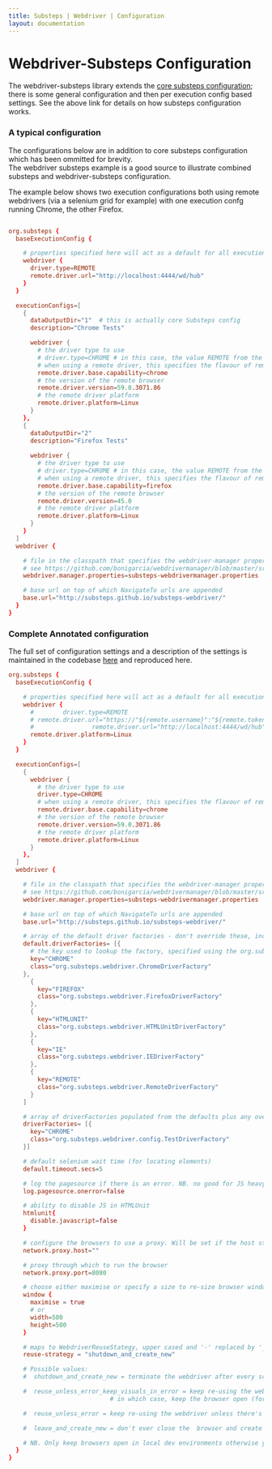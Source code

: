 ```yaml
---
title: Substeps | Webdriver | Configuration
layout: documentation
---
```


# Webdriver-Substeps Configuration

The webdriver-substeps library extends the [core substeps configuration](../../indepth/configuration); 
there is some general configuration and then per execution config based settings.  See the above link for details on how substeps configuration works.


### A typical configuration

The configurations below are in addition to core substeps configuration which has been ommitted for brevity.  
The webdriver substeps example is a good source to illustrate combined substeps and webdriver-substeps configuration.

The example below shows two execution configurations both using remote webdrivers (via a selenium grid for example) with one execution confg running Chrome, the other Firefox.

``` conf

org.substeps {
  baseExecutionConfig {

    # properties specified here will act as a default for all executionConfig.webdriver elements
    webdriver {
      driver.type=REMOTE
      remote.driver.url="http://localhost:4444/wd/hub"
    }
  }

  executionConfigs=[
    {
      dataOutputDir="1"  # this is actually core Substeps config
      description="Chrome Tests"

      webdriver {
        # the driver type to use
        # driver.type=CHROME # in this case, the value REMOTE from the baseExecutionConfig will be inherited
        # when using a remote driver, this specifies the flavour of remote to use
        remote.driver.base.capability=chrome
        # the version of the remote browser
        remote.driver.version=59.0.3071.86
        # the remote driver platform
        remote.driver.platform=Linux
      }
    },
    {
      dataOutputDir="2"
      description="Firefox Tests"
    
      webdriver {
        # the driver type to use
        # driver.type=CHROME # in this case, the value REMOTE from the baseExecutionConfig will be inherited
        # when using a remote driver, this specifies the flavour of remote to use
        remote.driver.base.capability=firefox
        # the version of the remote browser
        remote.driver.version=45.0
        # the remote driver platform
        remote.driver.platform=Linux
      }
    }
  ]
  webdriver {

    # file in the classpath that specifies the webdriver-manager properties - used to pin versions of drivers, specify credentials for downloading drivers etc
    # see https://github.com/bonigarcia/webdrivermanager/blob/master/src/main/resources/webdrivermanager.properties
    webdriver.manager.properties=substeps-webdrivermanager.properties

    # base url on top of which NavigateTo urls are appended
    base.url="http://substeps.github.io/substeps-webdriver/"
  }
}
```


### Complete Annotated configuration

The full set of configuration settings and a description of the settings is maintained in the codebase [here](https://github.com/Substeps/substeps-webdriver/blob/master/src/test/resources/annotated.conf) and reproduced here.

``` conf
org.substeps {
  baseExecutionConfig {

    # properties specified here will act as a default for all executionConfig.webdriver elements
    webdriver {
      #        driver.type=REMOTE
      # remote.driver.url="https://"${remote.username}":"${remote.token}"@ondemand.saucelabs.com:443/wd/hub"
      #                remote.driver.url="http://localhost:4444/wd/hub"
      remote.driver.platform=Linux
    }
  }

  executionConfigs=[
    {
      webdriver {
        # the driver type to use
        driver.type=CHROME
        # when using a remote driver, this specifies the flavour of remote to use
        remote.driver.base.capability=chrome
        # the version of the remote browser
        remote.driver.version=59.0.3071.86
        # the remote driver platform
        remote.driver.platform=Linux
      }
    },
  ]
  webdriver {

    # file in the classpath that specifies the webdriver-manager properties - used to pin versions of drivers, specify credentials for downloading drivers etc
    # see https://github.com/bonigarcia/webdrivermanager/blob/master/src/main/resources/webdrivermanager.properties
    webdriver.manager.properties=substeps-webdrivermanager.properties

    # base url on top of which NavigateTo urls are appended
    base.url="http://substeps.github.io/substeps-webdriver/"

    # array of the default driver factories - don't override these, included here for info
    default.driverFactories= [{
      # the key used to lookup the factory, specified using the org.substeps.executionConfig.driver.type value
      key="CHROME"
      class="org.substeps.webdriver.ChromeDriverFactory"
    },
      {
        key="FIREFOX"
        class="org.substeps.webdriver.FirefoxDriverFactory"
      },
      {
        key="HTMLUNIT"
        class="org.substeps.webdriver.HTMLUnitDriverFactory"
      },
      {
        key="IE"
        class="org.substeps.webdriver.IEDriverFactory"
      },
      {
        key="REMOTE"
        class="org.substeps.webdriver.RemoteDriverFactory"
      }
    ]

    # array of driverFactories populated from the defaults plus any overrides specified.  Use this to provide bespoke factories
    driverFactories= [{
      key="CHROME"
      class="org.substeps.webdriver.config.TestDriverFactory"
    }]

    # default selenium wait time (for locating elements)
    default.timeout.secs=5

    # log the pagesource if there is an error. NB. no good for JS heavy apps
    log.pagesource.onerror=false

    # ability to disable JS in HTMLUnit
    htmlunit{
      disable.javascript=false
    }

    # configure the browsers to use a proxy. Will be set if the host string is not empty
    network.proxy.host=""

    # proxy through which to run the browser
    network.proxy.port=8080

    # choose either maximise or specify a size to re-size browser windows on opening on
    window {
      maximise = true
      # or
      width=500
      height=500
    }

    # maps to WebdriverReuseStategy, upper cased and '-' replaced by '_'
    reuse-strategy = "shutdown_and_create_new"

    # Possible values:
    #  shutdown_and_create_new = terminate the webdriver after every scenario

    #  reuse_unless_error_keep_visuals_in_error = keep re-using the webdriver unless there's an error,
                            # in which case, keep the browser open (for debugging) and create a new one

    #  reuse_unless_error = keep re-using the webdriver unless there's an error in which case close

    #  leave_and_create_new = don't ever close the  browser and create new each time

    # NB. Only keep browsers open in local dev environments otherwise you'll exhaust resources on CI.
  }
}
```

